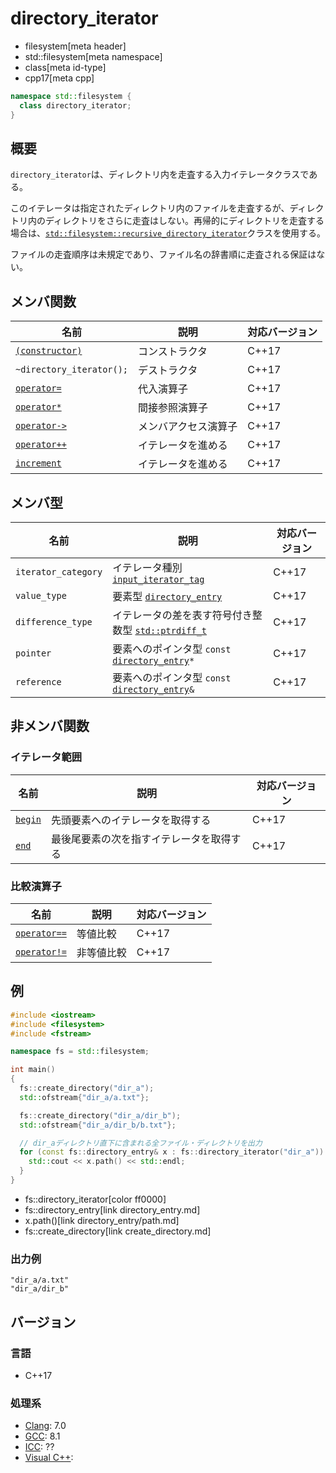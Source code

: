 # directory_iterator
* filesystem[meta header]
* std::filesystem[meta namespace]
* class[meta id-type]
* cpp17[meta cpp]

```cpp
namespace std::filesystem {
  class directory_iterator;
}
```

## 概要
`directory_iterator`は、ディレクトリ内を走査する入力イテレータクラスである。

このイテレータは指定されたディレクトリ内のファイルを走査するが、ディレクトリ内のディレクトリをさらに走査はしない。再帰的にディレクトリを走査する場合は、[`std::filesystem::recursive_directory_iterator`](recursive_directory_iterator.md)クラスを使用する。

ファイルの走査順序は未規定であり、ファイル名の辞書順に走査される保証はない。


## メンバ関数

| 名前 | 説明 | 対応バージョン |
|------|------|-------|
| [`(constructor)`](directory_iterator/op_constructor.md) | コンストラクタ | C++17 |
| `~directory_iterator();`                                | デストラクタ | C++17 |
| [`operator=`](directory_iterator/op_assign.md)          | 代入演算子 | C++17 |
| [`operator*`](directory_iterator/op_deref.md)           | 間接参照演算子 | C++17 |
| [`operator->`](directory_iterator/op_arrow.md)          | メンバアクセス演算子 | C++17 |
| [`operator++`](directory_iterator/op_increment.md)      | イテレータを進める | C++17 |
| [`increment`](directory_iterator/increment.md)          | イテレータを進める | C++17 |


## メンバ型

| 名前 | 説明 | 対応バージョン |
|------|------|----------------|
| `iterator_category` | イテレータ種別 [`input_iterator_tag`](/reference/iterator/iterator_tag.md) | C++17 |
| `value_type` | 要素型 [`directory_entry`](directory_entry.md) | C++17 |
| `difference_type` | イテレータの差を表す符号付き整数型 [`std::ptrdiff_t`](/reference/cstddef/ptrdiff_t.md) | C++17 |
| `pointer` | 要素へのポインタ型 `const` [`directory_entry`](directory_entry.md)`*` | C++17 |
| `reference` | 要素へのポインタ型 `const` [`directory_entry`](directory_entry.md)`&` | C++17 |


## 非メンバ関数
### イテレータ範囲

| 名前 | 説明 | 対応バージョン |
|------|------|----------------|
| [`begin`](directory_iterator/begin_free.md) | 先頭要素へのイテレータを取得する | C++17 |
| [`end`](directory_iterator/end_free.md)     | 最後尾要素の次を指すイテレータを取得する | C++17 |

### 比較演算子

| 名前 | 説明 | 対応バージョン |
|------------------------------------------------------|-------------|-------|
| [`operator==`](directory_iterator/op_equal.md)     | 等値比較 | C++17 |
| [`operator!=`](directory_iterator/op_not_equal.md) | 非等値比較 | C++17 |


## 例
```cpp example
#include <iostream>
#include <filesystem>
#include <fstream>

namespace fs = std::filesystem;

int main()
{
  fs::create_directory("dir_a");
  std::ofstream{"dir_a/a.txt"};

  fs::create_directory("dir_a/dir_b");
  std::ofstream{"dir_a/dir_b/b.txt"};

  // dir_aディレクトリ直下に含まれる全ファイル・ディレクトリを出力
  for (const fs::directory_entry& x : fs::directory_iterator("dir_a")) {
    std::cout << x.path() << std::endl;
  }
}
```
* fs::directory_iterator[color ff0000]
* fs::directory_entry[link directory_entry.md]
* x.path()[link directory_entry/path.md]
* fs::create_directory[link create_directory.md]

### 出力例
```
"dir_a/a.txt"
"dir_a/dir_b"
```

## バージョン
### 言語
- C++17

### 処理系
- [Clang](/implementation.md#clang): 7.0
- [GCC](/implementation.md#gcc): 8.1
- [ICC](/implementation.md#icc): ??
- [Visual C++](/implementation.md#visual_cpp):
